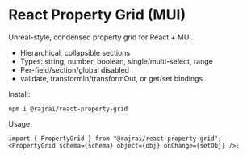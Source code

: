 # React Property Grid (MUI)

Unreal-style, condensed property grid for React + MUI.
- Hierarchical, collapsible sections
- Types: string, number, boolean, single/multi-select, range
- Per-field/section/global disabled
- validate, transformIn/transformOut, or get/set bindings

Install:
```
npm i @rajrai/react-property-grid
```

Usage:
```
import { PropertyGrid } from "@rajrai/react-property-grid";
<PropertyGrid schema={schema} object={obj} onChange={setObj} />;
```
